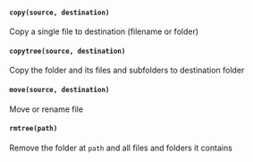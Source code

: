 #### `copy(source, destination)`
Copy a single file to destination (filename or folder)

#### `copytree(source, destination)`
Copy the folder and its files and subfolders to destination folder

#### `move(source, destination)`
Move or rename file

#### `rmtree(path)`
Remove the folder at `path` and all files and folders it contains

